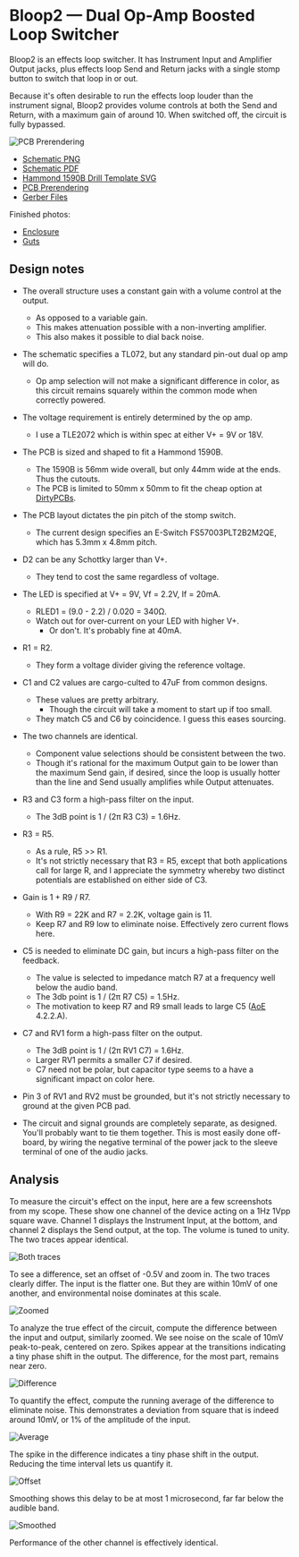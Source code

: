 # Bloop2 — Dual Op-Amp Boosted Loop Switcher

Bloop2 is an effects loop switcher. It has Instrument Input and Amplifier Output jacks, plus effects loop Send and Return jacks with a single stomp button to switch that loop in or out.

Because it's often desirable to run the effects loop louder than the instrument signal, Bloop2 provides volume controls at both the Send and Return, with a maximum gain of around 10. When switched off, the circuit is fully bypassed.

![PCB Prerendering](etc/Bloop2-Render.jpeg)

- [Schematic PNG](etc/Bloop2-Schematic.png)
- [Schematic PDF](etc/Bloop2-Schematic.pdf)
- [Hammond 1590B Drill Template SVG](etc/Bloop2-Drill-Template.svg)
- [PCB Prerendering](etc/Bloop2-Render.jpeg)
- [Gerber Files](etc/gerber)

Finished photos:

- [Enclosure](etc/Bloop2-Enclosure.jpeg)
- [Guts](etc/Bloop2-Guts.jpeg)

## Design notes

- The overall structure uses a constant gain with a volume control at the output.
	- As opposed to a variable gain.
	- This makes attenuation possible with a non-inverting amplifier.
	- This also makes it possible to dial back noise.

- The schematic specifies a TL072, but any standard pin-out dual op amp will do.
	- Op amp selection will not make a significant difference in color, as this circuit remains squarely within the common mode when correctly powered.

- The voltage requirement is entirely determined by the op amp. 
	- I use a TLE2072 which is within spec at either V+ = 9V or 18V. 

- The PCB is sized and shaped to fit a Hammond 1590B.
	- The 1590B is 56mm wide overall, but only 44mm wide at the ends. Thus the cutouts.
	- The PCB is limited to 50mm x 50mm to fit the cheap option at [DirtyPCBs].

- The PCB layout dictates the pin pitch of the stomp switch.
	- The current design specifies an E-Switch FS57003PLT2B2M2QE, which has 5.3mm x 4.8mm pitch.

- D2 can be any Schottky larger than V+.
	- They tend to cost the same regardless of voltage.

- The LED is specified at V+ = 9V, Vf = 2.2V, If = 20mA.
	- RLED1 = (9.0 - 2.2) / 0.020 = 340Ω.
	- Watch out for over-current on your LED with higher V+.
		- Or don't. It's probably fine at 40mA.

- R1 = R2.
	- They form a voltage divider giving the reference voltage.

- C1 and C2 values are cargo-culted to 47uF from common designs.
	- These values are pretty arbitrary.
		- Though the circuit will take a moment to start up if too small.
	- They match C5 and C6 by coincidence. I guess this eases sourcing.

- The two channels are identical.
	- Component value selections should be consistent between the two.
	- Though it's rational for the maximum Output gain to be lower than the maximum Send gain, if desired, since the loop is usually hotter than the line and Send usually amplifies while Output attenuates.

- R3 and C3 form a high-pass filter on the input.
	- The 3dB point is 1 / (2π R3 C3) = 1.6Hz.

- R3 = R5.
	- As a rule, R5 >> R1.
	- It's not strictly necessary that R3 = R5, except that both applications call for large R, and I appreciate the symmetry whereby two distinct potentials are established on either side of C3.

- Gain is 1 + R9 / R7.
	- With R9 = 22K and R7 = 2.2K, voltage gain is 11.
	- Keep R7 and R9 low to eliminate noise. Effectively zero current flows here.

- C5 is needed to eliminate DC gain, but incurs a high-pass filter on the feedback.
	- The value is selected to impedance match R7 at a frequency well below the audio band.
	- The 3db point is 1 / (2π R7 C5) = 1.5Hz.
	- The motivation to keep R7 and R9 small leads to large C5 ([AoE] 4.2.2.A).

- C7 and RV1 form a high-pass filter on the output.
	- The 3dB point is 1 / (2π RV1 C7) = 1.6Hz.
	- Larger RV1 permits a smaller C7 if desired.
	- C7 need not be polar, but capacitor type seems to a have a significant impact on color here.

- Pin 3 of RV1 and RV2 must be grounded, but it's not strictly necessary to ground at the given PCB pad.

- The circuit and signal grounds are completely separate, as designed. You'll probably want to tie them together. This is most easily done off-board, by wiring the negative terminal of the power jack to the sleeve terminal of one of the audio jacks.

## Analysis

To measure the circuit's effect on the input, here are a few screenshots from my scope. These show one channel of the device acting on a 1Hz 1Vpp square wave. Channel 1 displays the Instrument Input, at the bottom, and channel 2 displays the Send output, at the top. The volume is tuned to unity. The two traces appear identical.

![Both traces](etc/scope/trace-both.jpg)

To see a difference, set an offset of -0.5V and zoom in. The two traces clearly differ. The input is the flatter one. But they are within 10mV of one another, and environmental noise dominates at this scale.

![Zoomed](etc/scope/trace-both-zoom.jpg)

To analyze the true effect of the circuit, compute the difference between the input and output, similarly zoomed. We see noise on the scale of 10mV peak-to-peak, centered on zero. Spikes appear at the transitions indicating a tiny phase shift in the output. The difference, for the most part, remains near zero.

![Difference](etc/scope/trace-difference.jpg)

To quantify the effect, compute the running average of the difference to eliminate noise. This demonstrates a deviation from square that is indeed around 10mV, or 1% of the amplitude of the input.

![Average](etc/scope/trace-difference-average.jpg)

The spike in the difference indicates a tiny phase shift in the output. Reducing the time interval lets us quantify it.

![Offset](etc/scope/trace-offset.jpg)

Smoothing shows this delay to be at most 1 microsecond, far far below the audible band.

![Smoothed](etc/scope/trace-offset-average.jpg)

Performance of the other channel is effectively identical.

[AoE]: https://artofelectronics.net
[DirtyPCBs]: https://dirtypcbs.com